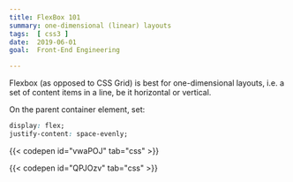 ```yaml
---
title: FlexBox 101
summary: one-dimensional (linear) layouts
tags:  [ css3 ]
date:  2019-06-01
goal:  Front-End Engineering

---
```


Flexbox (as opposed to CSS Grid) is best for one-dimensional layouts,
i.e. a set of content items in a line, be it horizontal or vertical.

On the parent container element, set:

```css
display: flex;
justify-content: space-evenly;
```

{{< codepen id="vwaPOJ" tab="css" >}}

{{< codepen id="QPJOzv" tab="css" >}}
